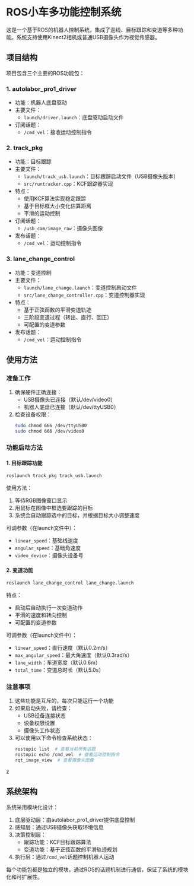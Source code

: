 # ROS小车多功能控制系统

这是一个基于ROS的机器人控制系统，集成了巡线、目标跟踪和变道等多种功能。系统支持使用Kinect2相机或普通USB摄像头作为视觉传感器。

## 项目结构

项目包含三个主要的ROS功能包：

### 1. autolabor_pro1_driver
- 功能：机器人底盘驱动
- 主要文件：
  - `launch/driver.launch`：底盘驱动启动文件
- 订阅话题：
  - `/cmd_vel`：接收运动控制指令

### 2. track_pkg
- 功能：目标跟踪
- 主要文件：
  - `launch/track_usb.launch`：目标跟踪启动文件（USB摄像头版本）
  - `src/runtracker.cpp`：KCF跟踪器实现
- 特点：
  - 使用KCF算法实现稳定跟踪
  - 基于目标框大小变化估算距离
  - 平滑的运动控制
- 订阅话题：
  - `/usb_cam/image_raw`：摄像头图像
- 发布话题：
  - `/cmd_vel`：运动控制指令

### 3. lane_change_control
- 功能：变道控制
- 主要文件：
  - `launch/lane_change.launch`：变道控制启动文件
  - `src/lane_change_controller.cpp`：变道控制器实现
- 特点：
  - 基于正弦函数的平滑变道轨迹
  - 三阶段变道过程（转出、直行、回正）
  - 可配置的变道参数
- 发布话题：
  - `/cmd_vel`：运动控制指令

## 使用方法

### 准备工作
1. 确保硬件正确连接：
   - USB摄像头已连接（默认/dev/video0）
   - 机器人底盘已连接（默认/dev/ttyUSB0）
2. 检查设备权限：
   ```bash
   sudo chmod 666 /dev/ttyUSB0
   sudo chmod 666 /dev/video0
   ```

### 功能启动方法

#### 1. 目标跟踪功能
```bash
roslaunch track_pkg track_usb.launch
```
使用方法：
1. 等待RGB图像窗口显示
2. 用鼠标在图像中框选要跟踪的目标
3. 系统会自动跟踪选中的目标，并根据目标大小调整速度

可调参数（在launch文件中）：
- `linear_speed`：基础线速度
- `angular_speed`：基础角速度
- `video_device`：摄像头设备号

#### 2. 变道功能
```bash
roslaunch lane_change_control lane_change.launch
```
特点：
- 启动后自动执行一次变道动作
- 平滑的速度和转向控制
- 可配置的变道参数

可调参数（在launch文件中）：
- `linear_speed`：直行速度（默认0.2m/s）
- `max_angular_speed`：最大角速度（默认0.3rad/s）
- `lane_width`：车道宽度（默认0.6m）
- `total_time`：变道总时长（默认5.0s）

### 注意事项
1. 这些功能是互斥的，每次只能运行一个功能
2. 如果启动失败，请检查：
   - USB设备连接状态
   - 设备权限设置
   - 摄像头工作状态
3. 可以使用以下命令检查系统状态：
   ```bash
   rostopic list  # 查看当前所有话题
   rostopic echo /cmd_vel  # 查看运动控制指令
   rqt_image_view  # 查看摄像头图像
   ```
z
## 系统架构
系统采用模块化设计：
1. 底层驱动层：由autolabor_pro1_driver提供底盘控制
2. 感知层：通过USB摄像头获取环境信息
3. 决策控制层：
   - 跟踪功能：KCF目标跟踪算法
   - 变道功能：基于正弦函数的平滑轨迹规划
4. 执行层：通过`/cmd_vel`话题控制机器人运动

每个功能包都是独立的模块，通过ROS的话题机制进行通信，保证了系统的模块化和可扩展性。
